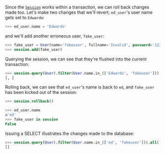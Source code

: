 Since the [`Session`](http://docs.sqlalchemy.org/session_api.html#sqlalchemy.orm.session.Session "sqlalchemy.orm.session.Session") works within a transaction, we can roll back changes made too. Let's make two changes that we'll revert; `ed_user`'s user name gets set to `Edwardo`:
    
```sql    
>>> ed_user.name = 'Edwardo'
```

and we'll add another erroneous user, `fake_user`:
    
```sql    
>>> fake_user = User(name='fakeuser', fullname='Invalid', password='12345')
>>> session.add(fake_user)
```

Querying the session, we can see that they're flushed into the current transaction:
    
```sql    
>>> session.query(User).filter(User.name.in_(['Edwardo', 'fakeuser'])).all()
[, ]
```

Rolling back, we can see that `ed_user`'s name is back to `ed`, and `fake_user` has been kicked out of the session:
    
```sql    
>>> session.rollback()

>>> ed_user.name
u'ed'
>>> fake_user in session
False
```

Issuing a SELECT illustrates the changes made to the database:
    
```sql    
>>> session.query(User).filter(User.name.in_(['ed', 'fakeuser'])).all()
[]
```
